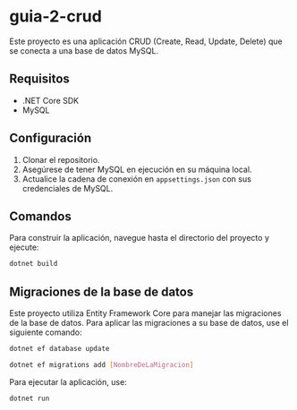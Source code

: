 # guia-2-crud

Este proyecto es una aplicación CRUD (Create, Read, Update, Delete) que se conecta a una base de datos MySQL.

## Requisitos

- .NET Core SDK
- MySQL

## Configuración

1. Clonar el repositorio.
2. Asegúrese de tener MySQL en ejecución en su máquina local.
3. Actualice la cadena de conexión en `appsettings.json` con sus credenciales de MySQL.

## Comandos

Para construir la aplicación, navegue hasta el directorio del proyecto y ejecute:

```bash
dotnet build
```
## Migraciones de la base de datos

Este proyecto utiliza Entity Framework Core para manejar las migraciones de la base de datos. Para aplicar las migraciones a su base de datos, use el siguiente comando:

```bash
dotnet ef database update

dotnet ef migrations add [NombreDeLaMigracion]
```

Para ejecutar la aplicación, use:

```bash
dotnet run
```


